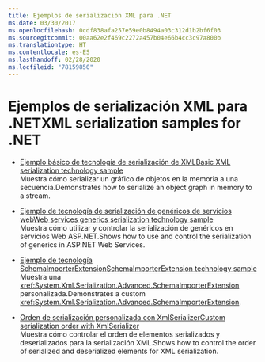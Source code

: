 ```yaml
---
title: Ejemplos de serialización XML para .NET
ms.date: 03/30/2017
ms.openlocfilehash: 0cdf838afa257e59e0b8494a03c312d1b2bf6f03
ms.sourcegitcommit: 00aa62e2f469c2272a457b04e66b4cc3c97a800b
ms.translationtype: HT
ms.contentlocale: es-ES
ms.lasthandoff: 02/28/2020
ms.locfileid: "78159850"
---
```

# <a name="xml-serialization-samples-for-net"></a><span data-ttu-id="28a3b-102">Ejemplos de serialización XML para .NET</span><span class="sxs-lookup"><span data-stu-id="28a3b-102">XML serialization samples for .NET</span></span>

* [<span data-ttu-id="28a3b-103">Ejemplo básico de tecnología de serialización de XML</span><span class="sxs-lookup"><span data-stu-id="28a3b-103">Basic XML serialization technology sample</span></span>](../../../docs/standard/serialization/basic-serialization-technology-sample.md)  
 <span data-ttu-id="28a3b-104">Muestra cómo serializar un gráfico de objetos en la memoria a una secuencia.</span><span class="sxs-lookup"><span data-stu-id="28a3b-104">Demonstrates how to serialize an object graph in memory to a stream.</span></span>  
  
* [<span data-ttu-id="28a3b-105">Ejemplo de tecnología de serialización de genéricos de servicios web</span><span class="sxs-lookup"><span data-stu-id="28a3b-105">Web services generics serialization technology sample</span></span>](../../../docs/standard/serialization/web-services-generics-serialization-technology-sample.md)  
 <span data-ttu-id="28a3b-106">Muestra cómo utilizar y controlar la serialización de genéricos en servicios Web ASP.NET.</span><span class="sxs-lookup"><span data-stu-id="28a3b-106">Shows how to use and control the serialization of generics in ASP.NET Web Services.</span></span>

* [<span data-ttu-id="28a3b-107">Ejemplo de tecnología SchemaImporterExtension</span><span class="sxs-lookup"><span data-stu-id="28a3b-107">SchemaImporterExtension technology sample</span></span>](../../../docs/standard/serialization/schemaimporterextension-technology-sample.md)  
 <span data-ttu-id="28a3b-108">Muestra una <xref:System.Xml.Serialization.Advanced.SchemaImporterExtension> personalizada.</span><span class="sxs-lookup"><span data-stu-id="28a3b-108">Demonstrates a custom <xref:System.Xml.Serialization.Advanced.SchemaImporterExtension>.</span></span>  
  
* [<span data-ttu-id="28a3b-109">Orden de serialización personalizada con XmlSerializer</span><span class="sxs-lookup"><span data-stu-id="28a3b-109">Custom serialization order with XmlSerializer</span></span>](../../../docs/standard/serialization/custom-serialization-order-with-xmlserializer.md)  
 <span data-ttu-id="28a3b-110">Muestra cómo controlar el orden de elementos serializados y deserializados para la serialización XML.</span><span class="sxs-lookup"><span data-stu-id="28a3b-110">Shows how to control the order of serialized and deserialized elements for XML serialization.</span></span>  
